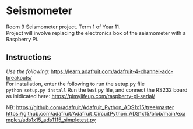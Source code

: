 # Seismometer
 Room 9 Seismometer project. Term 1 of Year 11.  
 Project will involve replacing the electronics box of the seismometer with a Raspberry Pi.
## Instructions
 *Use the following:* https://learn.adafruit.com/adafruit-4-channel-adc-breakouts/  
 For installation, enter the following to run the setup.py file  
 `python setup.py install`
 Run the test.py file, and connect the RS232 board as inidicated here: https://pimylifeup.com/raspberry-pi-serial/
   
 NB:
 https://github.com/adafruit/Adafruit_Python_ADS1x15/tree/master
 https://github.com/adafruit/Adafruit_CircuitPython_ADS1x15/blob/main/examples/ads1x15_ads1115_simpletest.py
